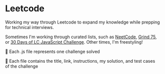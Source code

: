 # Leetcode

Working my way through Leetcode to expand my knowledge while prepping for technical interviews. 

Sometimes I'm working through curated lists, such as [NeetCode](https://github.com/bytesbybianca/leetcode/blob/main/NEETCODE.md), [Grind 75](https://github.com/bytesbybianca/leetcode/blob/main/GRIND75.md), or [30 Days of LC JavaScript Challenge](https://github.com/bytesbybianca/leetcode/blob/main/LC-30DAYS-JS.md). Other times, I'm freestyling!

🔸 Each .js file represents one challenge solved

🔸 Each file contains the title, link, instructions, my solution, and test cases of the challenge